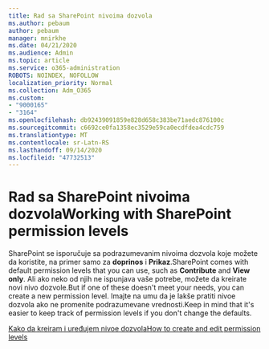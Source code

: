 ```yaml
---
title: Rad sa SharePoint nivoima dozvola
ms.author: pebaum
author: pebaum
manager: mnirkhe
ms.date: 04/21/2020
ms.audience: Admin
ms.topic: article
ms.service: o365-administration
ROBOTS: NOINDEX, NOFOLLOW
localization_priority: Normal
ms.collection: Adm_O365
ms.custom:
- "9000165"
- "3164"
ms.openlocfilehash: db92439091859e828d658c383be71aedc876100c
ms.sourcegitcommit: c6692ce0fa1358ec3529e59ca0ecdfdea4cdc759
ms.translationtype: MT
ms.contentlocale: sr-Latn-RS
ms.lasthandoff: 09/14/2020
ms.locfileid: "47732513"
---
```

# <a name="working-with-sharepoint-permission-levels"></a><span data-ttu-id="301f3-102">Rad sa SharePoint nivoima dozvola</span><span class="sxs-lookup"><span data-stu-id="301f3-102">Working with SharePoint permission levels</span></span>

<span data-ttu-id="301f3-103">SharePoint se isporučuje sa podrazumevanim nivoima dozvola koje možete da koristite, na primer samo za **doprinos** i **Prikaz**.</span><span class="sxs-lookup"><span data-stu-id="301f3-103">SharePoint comes with default permission levels that you can use, such as **Contribute** and **View only**.</span></span> <span data-ttu-id="301f3-104">Ali ako neko od njih ne ispunjava vaše potrebe, možete da kreirate novi nivo dozvole.</span><span class="sxs-lookup"><span data-stu-id="301f3-104">But if one of these doesn't meet your needs, you can create a new permission level.</span></span> <span data-ttu-id="301f3-105">Imajte na umu da je lakše pratiti nivoe dozvola ako ne promenite podrazumevane vrednosti.</span><span class="sxs-lookup"><span data-stu-id="301f3-105">Keep in mind that it's easier to keep track of permission levels if you don't change the defaults.</span></span>

[<span data-ttu-id="301f3-106">Kako da kreiram i uređujem nivoe dozvola</span><span class="sxs-lookup"><span data-stu-id="301f3-106">How to create and edit permission levels</span></span>](https://docs.microsoft.com/sharepoint/how-to-create-and-edit-permission-levels)